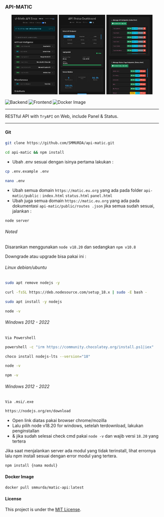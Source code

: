 ### API-MATIC

<p align="center">
  <img src="screenshot/Matic-Update.jpg" alt="Screenshot 1" width="30%">
  <img src="screenshot/Matic-Update3.jpg" alt="Screenshot 2" width="30%">
  <img src="screenshot/Matic-Update5.jpg" alt="Screenshot 3" width="30%">
</p>

![Backend](https://img.shields.io/badge/Backend-Node.js%20%2B%20Express.js-green?logo=node.js&logoColor=white&style=flat)
![Frontend](https://img.shields.io/badge/Frontend-HTML%20%2B%20CSS-orange?logo=html5&logoColor=white&style=flat)
![Docker Image](https://img.shields.io/badge/Docker-SMMURDA%2FMATIC--API-blue?logo=docker&logoColor=white&style=flat)

---

RESTful API with `TryAPI` on Web, include Panel & Status.

---
#### Git
```bash
git clone https://github.com/SMMURDA/api-matic.git
```
```bash
cd api-matic && npm install
```
- Ubah .env sesuai dengan isinya
pertama lakukan :
```bash
cp .env.example .env
```
```bash
nano .env
```
- Ubah semua domain `https://matic.eu.org` yang ada pada folder `api-matic/public` :
`index.html` `status.html` `panel.html`
- Ubah juga semua domain `https://matic.eu.org` yang ada pada dokumentasi `api-matic/public/routes .json`
jika semua sudah sesuai, jalankan :
```bash
node server
```
###### Noted
Disarankan menggunakan `node v18.20` dan sedangkan `npm v10.8`

Downgrade atau upgrade bisa pakai ini :

###### Linux debian/ubuntu
```bash
sudo apt remove nodejs -y
```
```bash
curl -fsSL https://deb.nodesource.com/setup_18.x | sudo -E bash -
```
```bash
sudo apt install -y nodejs
```
```bash
node -v
```
###### Windows 2012 - 2022
`Via Powershell`
```bash
powershell -c "irm https://community.chocolatey.org/install.ps1|iex"
```
```bash
choco install nodejs-lts --version="18"
```
```bash
node -v 
```
```bash
npm -v 
```
###### Windows 2012 - 2022
`Via .msi/.exe`
```bash
https://nodejs.org/en/download
```
- Open link diatas pakai browser chrome/mozilla
- Lalu pilih node v18.20 for windows, setelah terdownload, lakukan penginstallan
- & jika sudah selesai check cmd pakai `node -v` dan wajib versi `18.20` yang tertera

Jika saat menjalankan server ada modul yang tidak terinstall, lihat errornya lalu npm install sesuai dengan error modul yang tertera.
```bash
npm install {nama modul}
```
#### Docker Image

```bash
docker pull smmurda/matic-api:latest
```

#### License 

This project is under the [MIT License](https://opensource.org/licenses/MIT).
